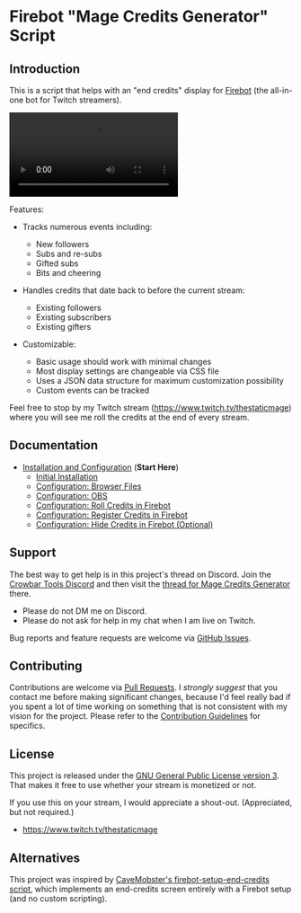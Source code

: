 # Firebot "Mage Credits Generator" Script

## Introduction

This is a script that helps with an "end credits" display for [Firebot](https://firebot.app/) (the all-in-one bot for Twitch streamers).

<video src="https://github.com/user-attachments/assets/7f4d60ba-ca95-4ba7-8250-7943be5f1e2a" controls></video>

Features:
- Tracks numerous events including:
  - New followers
  - Subs and re-subs
  - Gifted subs
  - Bits and cheering

- Handles credits that date back to before the current stream:
  - Existing followers
  - Existing subscribers
  - Existing gifters

- Customizable:
  - Basic usage should work with minimal changes
  - Most display settings are changeable via CSS file
  - Uses a JSON data structure for maximum customization possibility
  - Custom events can be tracked

Feel free to stop by my Twitch stream (<https://www.twitch.tv/thestaticmage>) where you will see me roll the credits at the end of every stream.

## Documentation

- [Installation and Configuration](/doc/installation.md) (**Start Here**)
  - [Initial Installation](/doc/installation.md#initial-installation)
  - [Configuration: Browser Files](/doc/installation.md#configuration-browser-files)
  - [Configuration: OBS](/doc/installation.md#configuration-obs)
  - [Configuration: Roll Credits in Firebot](/doc/installation.md#configuration-roll-credits-in-firebot)
  - [Configuration: Register Credits in Firebot](/doc/installation.md#configuration-register-credits-in-firebot)
  - [Configuration: Hide Credits in Firebot (Optional)](/doc/installation.md#configuration-hide-credits-in-firebot-optional)

## Support

The best way to get help is in this project's thread on Discord. Join the [Crowbar Tools Discord](https://discord.gg/crowbartools-372817064034959370) and then visit the [thread for Mage Credits Generator]() there.

  - Please do not DM me on Discord.
  - Please do not ask for help in my chat when I am live on Twitch.

Bug reports and feature requests are welcome via [GitHub Issues](https://github.com/TheStaticMage/firebot-mage-credits-generator/issues).

## Contributing

Contributions are welcome via [Pull Requests](https://github.com/TheStaticMage/firebot-mage-credits-generator/pulls). I _strongly suggest_ that you contact me before making significant changes, because I'd feel really bad if you spent a lot of time working on something that is not consistent with my vision for the project. Please refer to the [Contribution Guidelines](/.github/contributing.md) for specifics.

## License

This project is released under the [GNU General Public License version 3](/LICENSE). That makes it free to use whether your stream is monetized or not.

If you use this on your stream, I would appreciate a shout-out. (Appreciated, but not required.)

- <https://www.twitch.tv/thestaticmage>

## Alternatives

This project was inspired by [CaveMobster's firebot-setup-end-credits script](https://github.com/CaveMobster/firebot-setup-end-credits), which implements an end-credits screen entirely with a Firebot setup (and no custom scripting).
